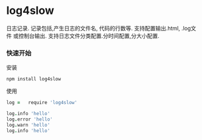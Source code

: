 log4slow
========

日志记录. 记录包括,产生日志的文件名, 代码的行数等. 支持配置输出.html, .log文件  或控制台输出. 支持日志文件分类配置.分时间配置,分大小配置.

### 快速开始

安装
```
npm install log4slow
```

使用
```coffeescript
log =   require 'log4slow'

log.info 'hello'
log.error 'hello'
log.warn 'hello'
log.info 'hello'
```

